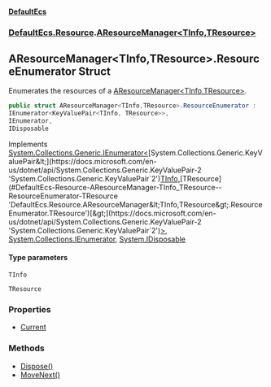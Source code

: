 #### [DefaultEcs](./index.md 'index')
### [DefaultEcs.Resource](./DefaultEcs-Resource.md 'DefaultEcs.Resource').[AResourceManager&lt;TInfo,TResource&gt;](./DefaultEcs-Resource-AResourceManager-TInfo_TResource-.md 'DefaultEcs.Resource.AResourceManager&lt;TInfo,TResource&gt;')
## AResourceManager&lt;TInfo,TResource&gt;.ResourceEnumerator Struct
Enumerates the resources of a [AResourceManager&lt;TInfo,TResource&gt;](./DefaultEcs-Resource-AResourceManager-TInfo_TResource-.md 'DefaultEcs.Resource.AResourceManager&lt;TInfo,TResource&gt;').  
```csharp
public struct AResourceManager<TInfo,TResource>.ResourceEnumerator :
IEnumerator<KeyValuePair<TInfo, TResource>>,
IEnumerator,
IDisposable
```
Implements [System.Collections.Generic.IEnumerator&lt;](https://docs.microsoft.com/en-us/dotnet/api/System.Collections.Generic.IEnumerator-1 'System.Collections.Generic.IEnumerator`1')[System.Collections.Generic.KeyValuePair&lt;](https://docs.microsoft.com/en-us/dotnet/api/System.Collections.Generic.KeyValuePair-2 'System.Collections.Generic.KeyValuePair`2')[TInfo](#DefaultEcs-Resource-AResourceManager-TInfo_TResource--ResourceEnumerator-TInfo 'DefaultEcs.Resource.AResourceManager&lt;TInfo,TResource&gt;.ResourceEnumerator.TInfo')[,](https://docs.microsoft.com/en-us/dotnet/api/System.Collections.Generic.KeyValuePair-2 'System.Collections.Generic.KeyValuePair`2')[TResource](#DefaultEcs-Resource-AResourceManager-TInfo_TResource--ResourceEnumerator-TResource 'DefaultEcs.Resource.AResourceManager&lt;TInfo,TResource&gt;.ResourceEnumerator.TResource')[&gt;](https://docs.microsoft.com/en-us/dotnet/api/System.Collections.Generic.KeyValuePair-2 'System.Collections.Generic.KeyValuePair`2')[&gt;](https://docs.microsoft.com/en-us/dotnet/api/System.Collections.Generic.IEnumerator-1 'System.Collections.Generic.IEnumerator`1'), [System.Collections.IEnumerator](https://docs.microsoft.com/en-us/dotnet/api/System.Collections.IEnumerator 'System.Collections.IEnumerator'), [System.IDisposable](https://docs.microsoft.com/en-us/dotnet/api/System.IDisposable 'System.IDisposable')  
#### Type parameters
<a name='DefaultEcs-Resource-AResourceManager-TInfo_TResource--ResourceEnumerator-TInfo'></a>
`TInfo`  
  
<a name='DefaultEcs-Resource-AResourceManager-TInfo_TResource--ResourceEnumerator-TResource'></a>
`TResource`  
  
### Properties
- [Current](./DefaultEcs-Resource-AResourceManager-TInfo_TResource--ResourceEnumerator-Current.md 'DefaultEcs.Resource.AResourceManager&lt;TInfo,TResource&gt;.ResourceEnumerator.Current')
### Methods
- [Dispose()](./DefaultEcs-Resource-AResourceManager-TInfo_TResource--ResourceEnumerator-Dispose().md 'DefaultEcs.Resource.AResourceManager&lt;TInfo,TResource&gt;.ResourceEnumerator.Dispose()')
- [MoveNext()](./DefaultEcs-Resource-AResourceManager-TInfo_TResource--ResourceEnumerator-MoveNext().md 'DefaultEcs.Resource.AResourceManager&lt;TInfo,TResource&gt;.ResourceEnumerator.MoveNext()')
